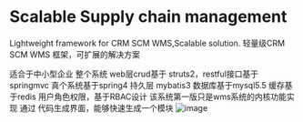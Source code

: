 # Scalable Supply chain management
 Lightweight framework for CRM  SCM WMS,Scalable solution.
 轻量级CRM SCM WMS 框架，可扩展的解决方案

适合于中小型企业
整个系统 web层crud基于 struts2，restful接口基于springmvc
真个系统基于spring4
持久层 mybatis3
数据库基于mysql5.5
缓存基于redis
用户角色权限，基于RBAC设计
该系统第一版只是wms系统的内核功能实现
通过 代码生成界面，能够快速生成一个模块
![image](https://github.com/ldlqdsdcn/wms/blob/master/doc/%E4%BB%A3%E7%A0%81%E7%94%9F%E6%88%90UI%E7%95%8C%E9%9D%A2.png)

 
